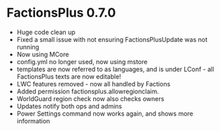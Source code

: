 # FactionsPlus 0.7.0

* Huge code clean up
* Fixed a small issue with not ensuring FactionsPlusUpdate was not running
* Now using MCore
* config.yml no longer used, now using mstore
* templates are now referred to as languages, and is under LConf - all FactionsPlus texts are now editable! 
* LWC features removed - now all handled by Factions
* Added permission factionsplus.allowregionclaim.<id>
* WorldGuard region check now also checks owners
* Updates notify both ops and admins
* Power Settings command now works again, and shows more information